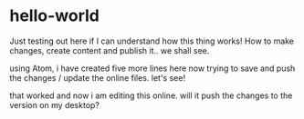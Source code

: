 # hello-world
Just testing out here if I can understand how this thing works!
How to make changes, create content and publish it.. we shall see.

using Atom, i have created
five more lines here
now trying to save and push the changes / update the online files. let's see! 

that worked and now i am editing this online. will it push the changes to the version on my desktop? 

